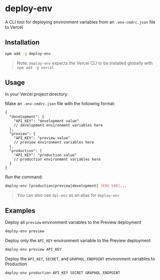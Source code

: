 # deploy-env
A CLI tool for deploying environment variables from an `.env-cmdrc.json` file to Vercel

## Installation
``` bash
npm add -g deploy-env
```
> Note: `deploy-env` expects the Vercel CLI to be installed globally with `npm add -g vercel`

## Usage
In your Vercel project directory:

Make an `.env-cmdrc.json` file with the following format:
``` jsonc
{
  "development": {
    "API_KEY": "development value"
    // development environment variables here
  },
  "preview": {
    "API_KEY": "preview value"
    // preview environment variables here
  },
  "production": {
    "API_KEY": "production value"
    // production environment variables here
  }
}
```

Run the command:
``` bash
deploy-env [production|preview|development] [ENV_VAR]...
```
> You can also use `dpl-env` as an alias for `deploy-env`

## Examples
Deploy all `preview` environment variables to the Preview deployment
``` bash
deploy-env preview
```

Deploy only the `API_KEY` environment variable to the Preview deployment
``` bash
deploy-env preview API_KEY
```

Deploy the `API_KEY`, `SECRET`, and `GRAPHQL_ENDPOINT` environment variables to Production
``` bash
deploy-env production API_KEY SECRET GRAPHQL_ENDPOINT
```
